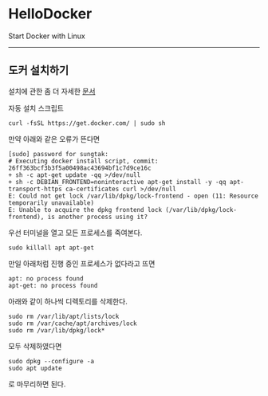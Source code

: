 # HelloDocker
Start Docker with Linux

---
## 도커 설치하기

설치에 관한 좀 더 자세한 [문서](docker_install.md)

자동 설치 스크립트

    curl -fsSL https://get.docker.com/ | sudo sh

만약 아래와 같은 오류가 뜬다면

    [sudo] password for sungtak: 
    # Executing docker install script, commit: 26ff363bcf3b3f5a00498ac43694bf1c7d9ce16c
    + sh -c apt-get update -qq >/dev/null
    + sh -c DEBIAN_FRONTEND=noninteractive apt-get install -y -qq apt-transport-https ca-certificates curl >/dev/null
    E: Could not get lock /var/lib/dpkg/lock-frontend - open (11: Resource temporarily unavailable)
    E: Unable to acquire the dpkg frontend lock (/var/lib/dpkg/lock-frontend), is another process using it?

우선 터미널을 열고 모든 프로세스를 죽여본다.

    sudo killall apt apt-get

만일 아래처럼 진행 중인 프로세스가 없다라고 뜨면

    apt: no process found
    apt-get: no process found

 아래와 같이 하나씩 디렉토리를 삭제한다.

    sudo rm /var/lib/apt/lists/lock 
    sudo rm /var/cache/apt/archives/lock 
    sudo rm /var/lib/dpkg/lock*

모두 삭제하였다면

    sudo dpkg --configure -a
    sudo apt update

로 마무리하면 된다.
